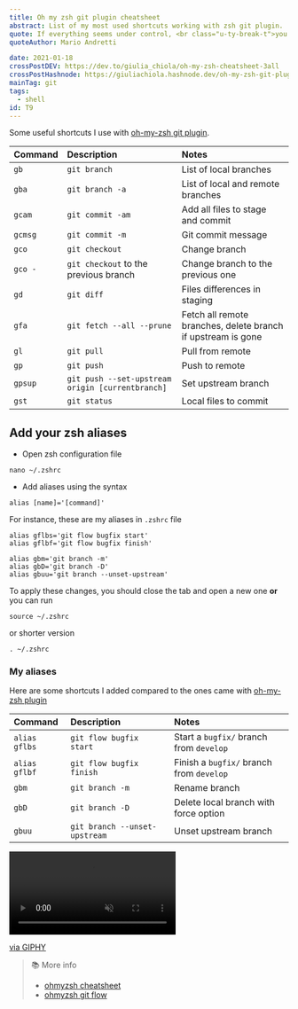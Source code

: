 ```yaml
---
title: Oh my zsh git plugin cheatsheet
abstract: List of my most used shortcuts working with zsh git plugin.
quote: If everything seems under control, <br class="u-ty-break-t">you're not going fast enough
quoteAuthor: Mario Andretti

date: 2021-01-18
crossPostDEV: https://dev.to/giulia_chiola/oh-my-zsh-cheatsheet-3all
crossPostHashnode: https://giuliachiola.hashnode.dev/oh-my-zsh-git-plugin-cheatsheet
mainTag: git
tags:
  - shell
id: T9
---
```


Some useful shortcuts I use with [oh-my-zsh git plugin](https://github.com/ohmyzsh/ohmyzsh/tree/master/plugins/git).

| Command | Description                                      | Notes                                                        |
|:--------|:-------------------------------------------------|:-------------------------------------------------------------|
| `gb`    | `git branch`                                     | List of local branches                                       |
| `gba`   | `git branch -a`                                  | List of local and remote branches                            |
| `gcam`  | `git commit -am`                                 | Add all files to stage and commit                            |
| `gcmsg` | `git commit -m`                                  | Git commit message                                           |
| `gco`   | `git checkout`                                   | Change branch                                                |
| `gco -` | `git checkout` to the previous branch            | Change branch to the previous one                            |
| `gd`    | `git diff`                                       | Files differences in staging                                 |
| `gfa`   | `git fetch --all --prune`                        | Fetch all remote branches, delete branch if upstream is gone |
| `gl`    | `git pull`                                       | Pull from remote                                             |
| `gp`    | `git push`                                       | Push to remote                                               |
| `gpsup` | `git push --set-upstream origin [currentbranch]` | Set upstream branch                                          |
| `gst`   | `git status`                                     | Local files to commit                                        |

## Add your zsh aliases

- Open zsh configuration file

```shell
nano ~/.zshrc
```

- Add aliases using the syntax
```shell
alias [name]='[command]'
```

For instance, these are my aliases in `.zshrc` file

```shell
alias gflbs='git flow bugfix start'
alias gflbf='git flow bugfix finish'

alias gbm='git branch -m'
alias gbD='git branch -D'
alias gbuu='git branch --unset-upstream'
```

To apply these changes, you should close the tab and open a new one **or** you can run

```shell
source ~/.zshrc
```

or shorter version

```shell
. ~/.zshrc
```

### My aliases

Here are some shortcuts I added compared to the ones came with [oh-my-zsh plugin](https://github.com/ohmyzsh/ohmyzsh/tree/master/plugins/git-flow)

| Command       | Description                   | Notes                                    |
|:--------------|:------------------------------|:-----------------------------------------|
| `alias gflbs` | `git flow bugfix start`       | Start a `bugfix/` branch from `develop`  |
| `alias gflbf` | `git flow bugfix finish`      | Finish a `bugfix/` branch from `develop` |
| `gbm`         | `git branch -m`               | Rename branch                            |
| `gbD`         | `git branch -D`               | Delete local branch with force option    |
| `gbuu`        | `git branch --unset-upstream` | Unset upstream branch                    |

<div class="s-giphy s-giphy--small-d">
  <video autoplay loop muted playsinline>
    <source src="https://i.giphy.com/media/GD5xkDtFPUpY4/giphy.mp4" type="video/mp4">
  </video>
  <p><a href="https://giphy.com/gifs/love-movie-film-GD5xkDtFPUpY4">via GIPHY</a></p>
</div>

> 📚 More info
> - [ohmyzsh cheatsheet](https://github.com/ohmyzsh/ohmyzsh/wiki/Cheatsheet)
> - [ohmyzsh git flow](https://github.com/ohmyzsh/ohmyzsh/tree/master/plugins/git-flow)
